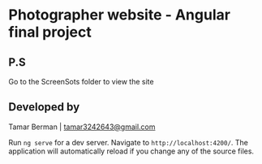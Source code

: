 # Photographer website - Angular final project

## P.S
Go to the ScreenSots folder to view the site

## Developed by
Tamar Berman | tamar3242643@gmail.com


Run `ng serve` for a dev server. Navigate to `http://localhost:4200/`. The application will automatically reload if you change any of the source files.
